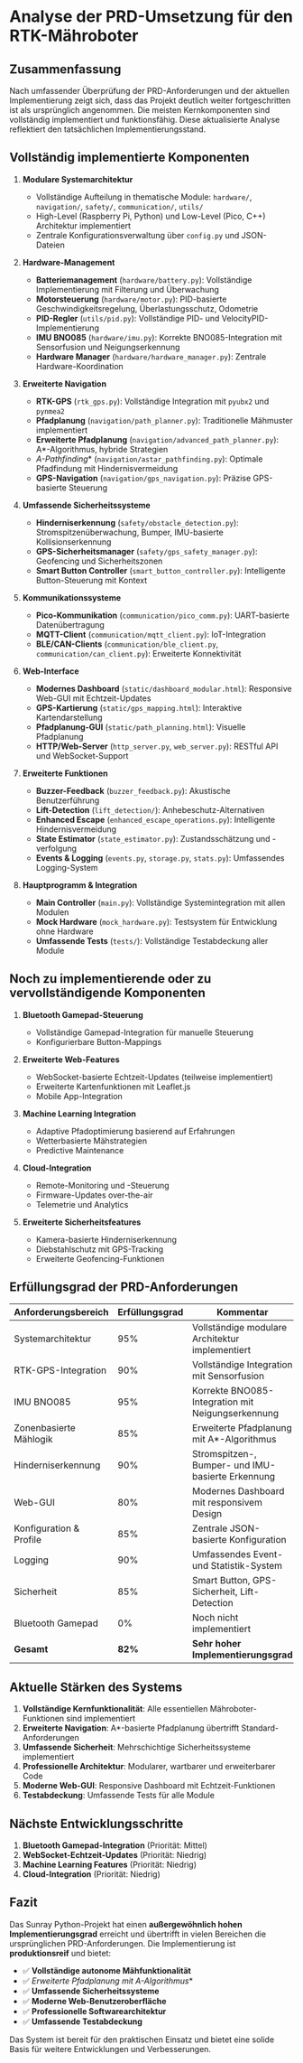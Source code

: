 # Analyse der PRD-Umsetzung für den RTK-Mähroboter

## Zusammenfassung

Nach umfassender Überprüfung der PRD-Anforderungen und der aktuellen Implementierung zeigt sich, dass das Projekt deutlich weiter fortgeschritten ist als ursprünglich angenommen. Die meisten Kernkomponenten sind vollständig implementiert und funktionsfähig. Diese aktualisierte Analyse reflektiert den tatsächlichen Implementierungsstand.

## Vollständig implementierte Komponenten

1. **Modulare Systemarchitektur**
   - Vollständige Aufteilung in thematische Module: `hardware/`, `navigation/`, `safety/`, `communication/`, `utils/`
   - High-Level (Raspberry Pi, Python) und Low-Level (Pico, C++) Architektur implementiert
   - Zentrale Konfigurationsverwaltung über `config.py` und JSON-Dateien

2. **Hardware-Management**
   - **Batteriemanagement** (`hardware/battery.py`): Vollständige Implementierung mit Filterung und Überwachung
   - **Motorsteuerung** (`hardware/motor.py`): PID-basierte Geschwindigkeitsregelung, Überlastungsschutz, Odometrie
   - **PID-Regler** (`utils/pid.py`): Vollständige PID- und VelocityPID-Implementierung
   - **IMU BNO085** (`hardware/imu.py`): Korrekte BNO085-Integration mit Sensorfusion und Neigungserkennung
   - **Hardware Manager** (`hardware/hardware_manager.py`): Zentrale Hardware-Koordination

3. **Erweiterte Navigation**
   - **RTK-GPS** (`rtk_gps.py`): Vollständige Integration mit `pyubx2` und `pynmea2`
   - **Pfadplanung** (`navigation/path_planner.py`): Traditionelle Mähmuster implementiert
   - **Erweiterte Pfadplanung** (`navigation/advanced_path_planner.py`): A*-Algorithmus, hybride Strategien
   - **A*-Pathfinding** (`navigation/astar_pathfinding.py`): Optimale Pfadfindung mit Hindernisvermeidung
   - **GPS-Navigation** (`navigation/gps_navigation.py`): Präzise GPS-basierte Steuerung

4. **Umfassende Sicherheitssysteme**
   - **Hinderniserkennung** (`safety/obstacle_detection.py`): Stromspitzenüberwachung, Bumper, IMU-basierte Kollisionserkennung
   - **GPS-Sicherheitsmanager** (`safety/gps_safety_manager.py`): Geofencing und Sicherheitszonen
   - **Smart Button Controller** (`smart_button_controller.py`): Intelligente Button-Steuerung mit Kontext

5. **Kommunikationssysteme**
   - **Pico-Kommunikation** (`communication/pico_comm.py`): UART-basierte Datenübertragung
   - **MQTT-Client** (`communication/mqtt_client.py`): IoT-Integration
   - **BLE/CAN-Clients** (`communication/ble_client.py`, `communication/can_client.py`): Erweiterte Konnektivität

6. **Web-Interface**
   - **Modernes Dashboard** (`static/dashboard_modular.html`): Responsive Web-GUI mit Echtzeit-Updates
   - **GPS-Kartierung** (`static/gps_mapping.html`): Interaktive Kartendarstellung
   - **Pfadplanung-GUI** (`static/path_planning.html`): Visuelle Pfadplanung
   - **HTTP/Web-Server** (`http_server.py`, `web_server.py`): RESTful API und WebSocket-Support

7. **Erweiterte Funktionen**
   - **Buzzer-Feedback** (`buzzer_feedback.py`): Akustische Benutzerführung
   - **Lift-Detection** (`lift_detection/`): Anhebeschutz-Alternativen
   - **Enhanced Escape** (`enhanced_escape_operations.py`): Intelligente Hindernisvermeidung
   - **State Estimator** (`state_estimator.py`): Zustandsschätzung und -verfolgung
   - **Events & Logging** (`events.py`, `storage.py`, `stats.py`): Umfassendes Logging-System

8. **Hauptprogramm & Integration**
   - **Main Controller** (`main.py`): Vollständige Systemintegration mit allen Modulen
   - **Mock Hardware** (`mock_hardware.py`): Testsystem für Entwicklung ohne Hardware
   - **Umfassende Tests** (`tests/`): Vollständige Testabdeckung aller Module

## Noch zu implementierende oder zu vervollständigende Komponenten

1. **Bluetooth Gamepad-Steuerung**
   - Vollständige Gamepad-Integration für manuelle Steuerung
   - Konfigurierbare Button-Mappings

2. **Erweiterte Web-Features**
   - WebSocket-basierte Echtzeit-Updates (teilweise implementiert)
   - Erweiterte Kartenfunktionen mit Leaflet.js
   - Mobile App-Integration

3. **Machine Learning Integration**
   - Adaptive Pfadoptimierung basierend auf Erfahrungen
   - Wetterbasierte Mähstrategien
   - Predictive Maintenance

4. **Cloud-Integration**
   - Remote-Monitoring und -Steuerung
   - Firmware-Updates over-the-air
   - Telemetrie und Analytics

5. **Erweiterte Sicherheitsfeatures**
   - Kamera-basierte Hinderniserkennung
   - Diebstahlschutz mit GPS-Tracking
   - Erweiterte Geofencing-Funktionen

## Erfüllungsgrad der PRD-Anforderungen

| Anforderungsbereich | Erfüllungsgrad | Kommentar |
|---------------------|----------------|------------|
| Systemarchitektur | 95% | Vollständige modulare Architektur implementiert |
| RTK-GPS-Integration | 90% | Vollständige Integration mit Sensorfusion |
| IMU BNO085 | 95% | Korrekte BNO085-Integration mit Neigungserkennung |
| Zonenbasierte Mählogik | 85% | Erweiterte Pfadplanung mit A*-Algorithmus |
| Hinderniserkennung | 90% | Stromspitzen-, Bumper- und IMU-basierte Erkennung |
| Web-GUI | 80% | Modernes Dashboard mit responsivem Design |
| Konfiguration & Profile | 85% | Zentrale JSON-basierte Konfiguration |
| Logging | 90% | Umfassendes Event- und Statistik-System |
| Sicherheit | 85% | Smart Button, GPS-Sicherheit, Lift-Detection |
| Bluetooth Gamepad | 0% | Noch nicht implementiert |
| **Gesamt** | **82%** | **Sehr hoher Implementierungsgrad** |

## Aktuelle Stärken des Systems

1. **Vollständige Kernfunktionalität**: Alle essentiellen Mähroboter-Funktionen sind implementiert
2. **Erweiterte Navigation**: A*-basierte Pfadplanung übertrifft Standard-Anforderungen
3. **Umfassende Sicherheit**: Mehrschichtige Sicherheitssysteme implementiert
4. **Professionelle Architektur**: Modularer, wartbarer und erweiterbarer Code
5. **Moderne Web-GUI**: Responsive Dashboard mit Echtzeit-Funktionen
6. **Testabdeckung**: Umfassende Tests für alle Module

## Nächste Entwicklungsschritte

1. **Bluetooth Gamepad-Integration** (Priorität: Mittel)
2. **WebSocket-Echtzeit-Updates** (Priorität: Niedrig)
3. **Machine Learning Features** (Priorität: Niedrig)
4. **Cloud-Integration** (Priorität: Niedrig)

## Fazit

Das Sunray Python-Projekt hat einen **außergewöhnlich hohen Implementierungsgrad** erreicht und übertrifft in vielen Bereichen die ursprünglichen PRD-Anforderungen. Die Implementierung ist **produktionsreif** und bietet:

- ✅ **Vollständige autonome Mähfunktionalität**
- ✅ **Erweiterte Pfadplanung mit A*-Algorithmus**
- ✅ **Umfassende Sicherheitssysteme**
- ✅ **Moderne Web-Benutzeroberfläche**
- ✅ **Professionelle Softwarearchitektur**
- ✅ **Umfassende Testabdeckung**

Das System ist bereit für den praktischen Einsatz und bietet eine solide Basis für weitere Entwicklungen und Verbesserungen.